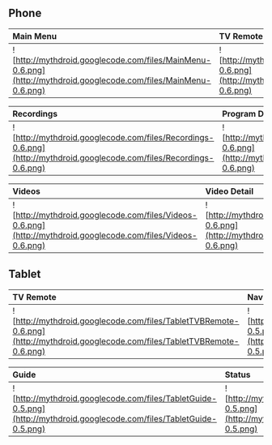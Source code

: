 ## Phone ##

|Main Menu|TV Remote|TV Remote (Gesture)|Nav Remote|
|:--------|:--------|:------------------|:---------|
|![http://mythdroid.googlecode.com/files/MainMenu-0.6.png](http://mythdroid.googlecode.com/files/MainMenu-0.6.png)|![http://mythdroid.googlecode.com/files/TVRemote-0.6.png](http://mythdroid.googlecode.com/files/TVRemote-0.6.png)|![http://mythdroid.googlecode.com/files/TVGRemote-0.6.png](http://mythdroid.googlecode.com/files/TVGRemote-0.6.png)|![http://mythdroid.googlecode.com/files/NavRemote-0.6.png](http://mythdroid.googlecode.com/files/NavRemote-0.6.png)|

|Recordings|Program Detail|Program Guide|Music|
|:---------|:-------------|:------------|:----|
|![http://mythdroid.googlecode.com/files/Recordings-0.6.png](http://mythdroid.googlecode.com/files/Recordings-0.6.png)|![http://mythdroid.googlecode.com/files/RecDetail-0.6.png](http://mythdroid.googlecode.com/files/RecDetail-0.6.png)|![http://mythdroid.googlecode.com/files/Guide-0.6.png](http://mythdroid.googlecode.com/files/Guide-0.6.png)|![http://mythdroid.googlecode.com/files/Music-0.6.png](http://mythdroid.googlecode.com/files/Music-0.6.png)|

|Videos|Video Detail|
|:-----|:-----------|
|![http://mythdroid.googlecode.com/files/Videos-0.6.png](http://mythdroid.googlecode.com/files/Videos-0.6.png)|![http://mythdroid.googlecode.com/files/VideoDetail-0.6.png](http://mythdroid.googlecode.com/files/VideoDetail-0.6.png)|

## Tablet ##

|TV Remote|Nav Remote|Recordings|
|:--------|:---------|:---------|
|![http://mythdroid.googlecode.com/files/TabletTVBRemote-0.6.png](http://mythdroid.googlecode.com/files/TabletTVBRemote-0.6.png)|![http://mythdroid.googlecode.com/files/TabletNavBRemote-0.5.png](http://mythdroid.googlecode.com/files/TabletNavBRemote-0.5.png)|![http://mythdroid.googlecode.com/files/TabletRecordings-0.6.png](http://mythdroid.googlecode.com/files/TabletRecordings-0.6.png)|

|Guide|Status|Video Detail|
|:----|:-----|:-----------|
|![http://mythdroid.googlecode.com/files/TabletGuide-0.5.png](http://mythdroid.googlecode.com/files/TabletGuide-0.5.png)|![http://mythdroid.googlecode.com/files/TabletStatus-0.5.png](http://mythdroid.googlecode.com/files/TabletStatus-0.5.png)|![http://mythdroid.googlecode.com/files/TabletVideoDetail-0.6.png](http://mythdroid.googlecode.com/files/TabletVideoDetail-0.6.png)|